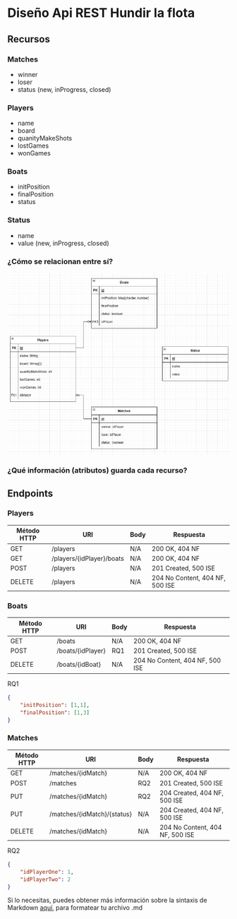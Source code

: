 # Diseño Api REST Hundir la flota

## Recursos

### Matches
  - winner
  - loser
  - status (new, inProgress, closed) 

### Players
  - name
  - board 
  - quanityMakeShots
  - lostGames
  - wonGames

### Boats
  - initPosition
  - finalPosition
  - status

### Status
  - name
  - value (new, inProgress, closed) 


### ¿Cómo se relacionan entre sí?
![](./MER.jpeg)

### ¿Qué información (atributos) guarda cada recurso?

## Endpoints

### Players
| Método HTTP  | URI | Body | Respuesta |
| ------------- | ------------- | ------------- | ------------- |
| GET  | /players  | N/A | 200 OK, 404 NF
| GET  | /players/{idPlayer}/boats | N/A | 200 OK, 404 NF
| POST  | /players  | N/A | 201 Created, 500 ISE
| DELETE  | /players  | N/A | 204 No Content, 404 NF, 500 ISE


### Boats
| Método HTTP  | URI | Body | Respuesta |
| ------------- | ------------- | ------------- | ------------- |
| GET  | /boats  | N/A | 200 OK, 404 NF
| POST  | /boats/{idPlayer}  | RQ1 | 201 Created, 500 ISE
| DELETE  | /boats/{idBoat}  | N/A | 204 No Content, 404 NF, 500 ISE

RQ1
```json
{
    "initPosition": [1,1],
    "finalPosition": [1,3]
}
```

### Matches 
| Método HTTP  | URI | Body | Respuesta |
| ------------- | ------------- | ------------- | ------------- |
| GET  | /matches/{idMatch}  | N/A | 200 OK, 404 NF
| POST  | /matches  | RQ2 | 201 Created, 500 ISE
| PUT  | /matches/{idMatch}  | RQ2 | 204 Created, 404 NF, 500 ISE
| PUT  | /matches/{idMatch}/{status}  | N/A | 204 Created, 404 NF, 500 ISE
| DELETE  | /matches/{idMatch}  | N/A | 204 No Content, 404 NF, 500 ISE

RQ2
```json
{
    "idPlayerOne": 1,
    "idPlayerTwo": 2
}
```


Si lo necesitas, puedes obtener más información sobre la sintaxis de Markdown [aquí](https://pandao.github.io/editor.md/en.html), para formatear tu archivo .md
